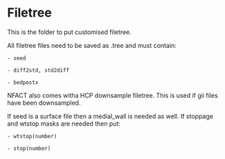 # Filetree

This is the folder to put customised filetree.

All filetree files need to be saved as .tree and must contain:
    
    - seed
    
    - diff2std, std2diff
    
    - bedpostx
NFACT also comes witha HCP downsample filetree. This is used if gii files have been downsampled.

If seed is a surface file then a medial_wall is needed as well. If stoppage and wtstop masks are needed then put:

    - wtstop(number)
    
    - stop(number)
